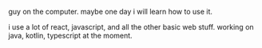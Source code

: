 guy on the computer. maybe one day i will learn how to use it.

i use a lot of react, javascript, and all the other basic web stuff.
working on java, kotlin, typescript at the moment.
